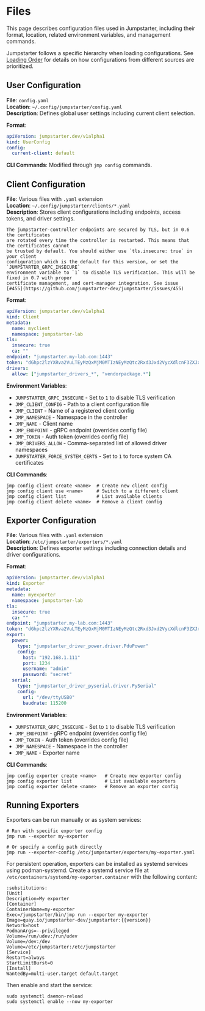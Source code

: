 # Files

This page describes configuration files used in Jumpstarter, including their
format, location, related environment variables, and management commands.

Jumpstarter follows a specific hierarchy when loading configurations. See
[Loading Order](loading-order.md) for details on how configurations from
different sources are prioritized.

## User Configuration

**File**: `config.yaml`  
**Location**: `~/.config/jumpstarter/config.yaml`  
**Description**: Defines global user settings including current client
selection.  

**Format**:
```yaml
apiVersion: jumpstarter.dev/v1alpha1
kind: UserConfig
config:
  current-client: default
```

**CLI Commands**: Modified through `jmp config` commands.

## Client Configuration

**File**: Various files with `.yaml` extension  
**Location**: `~/.config/jumpstarter/clients/*.yaml`  
**Description**: Stores client configurations including endpoints, access
tokens, and driver settings.

```{warning}
The jumpstarter-controller endpoints are secured by TLS, but in 0.6 the certificates
are rotated every time the controller is restarted. This means that the certificates cannot
be trusted by default. You should either use `tls.insecure: true` in your client
configuration which is the default for this version, or set the `JUMPSTARTER_GRPC_INSECURE`
environment variable to `1` to disable TLS verification. This will be fixed in 0.7 with proper
certificate management, and cert-manager integration. See issue
[#455](https://github.com/jumpstarter-dev/jumpstarter/issues/455)
```

**Format**:
```yaml
apiVersion: jumpstarter.dev/v1alpha1
kind: Client
metadata:
  name: myclient
  namespace: jumpstarter-lab
tls:
  insecure: true
  ca: ""
endpoint: "jumpstarter.my-lab.com:1443"
token: "dGhpc2lzYXRva2VuLTEyMzQxMjM0MTIzNEyMzQtc2Rxd3Jxd2VycXdlcnF3ZXJxd2VyLTEyMzQxMjM0MTIz"
drivers:
  allow: ["jumpstarter_drivers_*", "vendorpackage.*"]
```

**Environment Variables**:
- `JUMPSTARTER_GRPC_INSECURE` - Set to `1` to disable TLS verification
- `JMP_CLIENT_CONFIG` - Path to a client configuration file
- `JMP_CLIENT` - Name of a registered client config
- `JMP_NAMESPACE` - Namespace in the controller
- `JMP_NAME` - Client name
- `JMP_ENDPOINT` - gRPC endpoint (overrides config file)
- `JMP_TOKEN` - Auth token (overrides config file)
- `JMP_DRIVERS_ALLOW` - Comma-separated list of allowed driver namespaces
- `JUMPSTARTER_FORCE_SYSTEM_CERTS` - Set to `1` to force system CA certificates

**CLI Commands**:
```shell
jmp config client create <name>  # Create new client config
jmp config client use <name>     # Switch to a different client
jmp config client list           # List available clients
jmp config client delete <name>  # Remove a client config
```

## Exporter Configuration

**File**: Various files with `.yaml` extension  
**Location**: `/etc/jumpstarter/exporters/*.yaml`  
**Description**: Defines exporter settings including connection details and
driver configurations.  

**Format**:
```yaml
apiVersion: jumpstarter.dev/v1alpha1
kind: Exporter
metadata:
  name: myexporter
  namespace: jumpstarter-lab
tls:
  insecure: true
  ca: ""
endpoint: "jumpstarter.my-lab.com:1443"
token: "dGhpc2lzYXRva2VuLTEyMzQxMjM0MTIzNEyMzQtc2Rxd3Jxd2VycXdlcnF3ZXJxd2VyLTEyMzQxMjM0MTIz"
export:
  power:
    type: "jumpstarter_driver_power.driver.PduPower"
    config:
      host: "192.168.1.111"
      port: 1234
      username: "admin"
      password: "secret"
  serial:
    type: "jumpstarter_driver_pyserial.driver.PySerial"
    config:
      url: "/dev/ttyUSB0"
      baudrate: 115200
```

**Environment Variables**:
- `JUMPSTARTER_GRPC_INSECURE` - Set to `1` to disable TLS verification
- `JMP_ENDPOINT` - gRPC endpoint (overrides config file)
- `JMP_TOKEN` - Auth token (overrides config file)
- `JMP_NAMESPACE` - Namespace in the controller
- `JMP_NAME` - Exporter name

**CLI Commands**:
```shell
jmp config exporter create <name>   # Create new exporter config
jmp config exporter list            # List available exporters
jmp config exporter delete <name>   # Remove an exporter config
```

## Running Exporters

Exporters can be run manually or as system services:

```shell
# Run with specific exporter config
jmp run --exporter my-exporter

# Or specify a config path directly
jmp run --exporter-config /etc/jumpstarter/exporters/my-exporter.yaml
```

For persistent operation, exporters can be installed as systemd services using
podman-systemd. Create a systemd service file at
`/etc/containers/systemd/my-exporter.container` with the following content:

```{code-block} ini
:substitutions:
[Unit]
Description=My exporter
[Container]
ContainerName=my-exporter
Exec=/jumpstarter/bin/jmp run --exporter my-exporter
Image=quay.io/jumpstarter-dev/jumpstarter:{{version}}
Network=host
PodmanArgs=--privileged
Volume=/run/udev:/run/udev
Volume=/dev:/dev
Volume=/etc/jumpstarter:/etc/jumpstarter
[Service]
Restart=always
StartLimitBurst=0
[Install]
WantedBy=multi-user.target default.target
```

Then enable and start the service:

```shell
sudo systemctl daemon-reload
sudo systemctl enable --now my-exporter
```